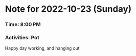 # Note for 2022-10-23 (Sunday)
### Time: 8:00 PM
### Activities: Pot

Happy day working, and hanging out

